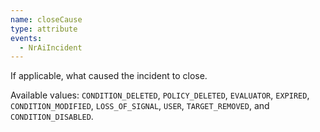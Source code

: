 ```yaml
---
name: closeCause
type: attribute
events:
  - NrAiIncident
---
```


If applicable, what caused the incident to close.

Available values: `CONDITION_DELETED`, `POLICY_DELETED`, `EVALUATOR`, `EXPIRED`, `CONDITION_MODIFIED`, `LOSS_OF_SIGNAL`, `USER`, `TARGET_REMOVED`, and `CONDITION_DISABLED`.